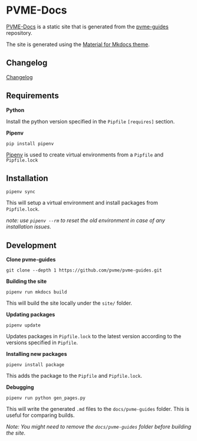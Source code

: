 # PVME-Docs

[PVME-Docs](https://pvme.io) is a static site that is generated from the [pvme-guides](https://github.com/pvme/pvme-guides) repository. 

The site is generated using the [Material for Mkdocs theme](https://squidfunk.github.io/mkdocs-material/).

## Changelog

[Changelog](https://github.com/pvme/pvme.github.io/blob/master/docs/home/changelog.md)

## Requirements

**Python**

Install the python version specified in the `Pipfile` `[requires]` section.

**Pipenv**

```commandline
pip install pipenv
```

[Pipenv](https://pypi.org/project/pipenv/)  is used to create virtual environments from a `Pipfile`  and `Pipfile.lock`

## Installation

```commandline
pipenv sync
```

This will setup a virtual environment and install packages from `Pipfile.lock`.

*note: use `pipenv --rm` to reset the old environment in case of any installation issues.*

## Development

**Clone pvme-guides**

```commandline
git clone --depth 1 https://github.com/pvme/pvme-guides.git
```

**Building the site**

```commandline
pipenv run mkdocs build
```

This will build the site locally under the `site/` folder.

**Updating packages**

```commandline
pipenv update
```

Updates packages in `Pipfile.lock` to the latest version according to the versions specified in `Pipfile`.

**Installing new packages**

```commandline
pipenv install package
```

This adds the package to the `Pipfile` and `Pipfile.lock`.

**Debugging**

```commandline
pipenv run python gen_pages.py
```

This will write the generated `.md` files to the `docs/pvme-guides` folder. This is useful for comparing builds.

*Note: You might need to remove the `docs/pvme-guides` folder before building the site.*
